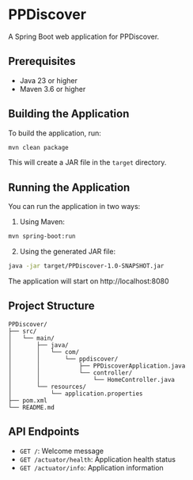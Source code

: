 # PPDiscover

A Spring Boot web application for PPDiscover.

## Prerequisites

- Java 23 or higher
- Maven 3.6 or higher

## Building the Application

To build the application, run:

```bash
mvn clean package
```

This will create a JAR file in the `target` directory.

## Running the Application

You can run the application in two ways:

1. Using Maven:
```bash
mvn spring-boot:run
```

2. Using the generated JAR file:
```bash
java -jar target/PPDiscover-1.0-SNAPSHOT.jar
```

The application will start on http://localhost:8080

## Project Structure

```
PPDiscover/
├── src/
│   └── main/
│       ├── java/
│       │   └── com/
│       │       └── ppdiscover/
│       │           ├── PPDiscoverApplication.java
│       │           └── controller/
│       │               └── HomeController.java
│       └── resources/
│           └── application.properties
├── pom.xml
└── README.md
```

## API Endpoints

- `GET /`: Welcome message
- `GET /actuator/health`: Application health status
- `GET /actuator/info`: Application information 